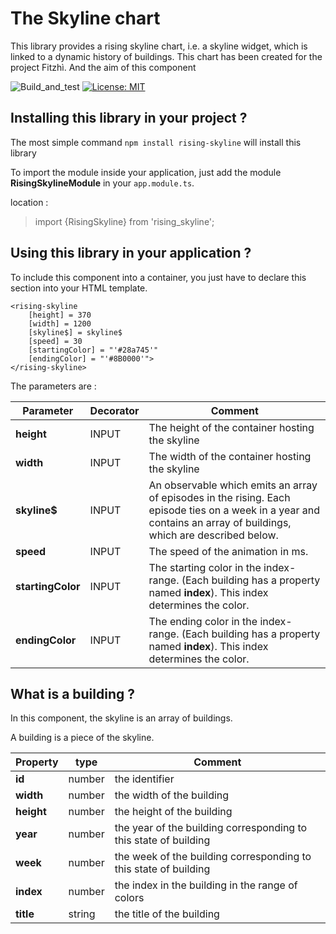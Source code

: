 # The Skyline chart

This library provides a rising skyline chart, i.e. a skyline widget, which is linked to a dynamic history of buildings.
This chart has been created for the project Fitzhì. And the aim of this component 


![Build_and_test](https://github.com/frvidal/workspace-skyline/workflows/Build_and_test/badge.svg)
[![License: MIT](https://img.shields.io/badge/License-MIT-yellow.svg)](https://opensource.org/licenses/MIT)

## Installing this library in your project ?

The most simple command `npm install rising-skyline` will install this library

To import the module inside your application, just add the module **RisingSkylineModule** in your `app.module.ts`.

location :
> import {RisingSkyline} from 'rising_skyline';



## Using this library in your application ?

To include this component into a container, you just have to declare this section into your HTML template.

```
<rising-skyline
    [height] = 370
    [width] = 1200
    [skyline$] = skyline$
    [speed] = 30
    [startingColor] = "'#28a745'"
    [endingColor] = "'#8B0000'">
</rising-skyline>
```

The parameters are :

Parameter | Decorator | Comment
------------ | ------------- | -------------
**height** | INPUT | The height of the container hosting the skyline
**width** | INPUT | The width of the container hosting the skyline
**skyline$** | INPUT | An observable which emits an array of episodes in the rising. Each episode ties on a week in a year and contains an array of buildings, which are described below.
**speed** | INPUT | The speed of the animation in ms. 
**startingColor** | INPUT | The starting color in the index-range. (Each building has a property named **index**). This index determines the color.    
**endingColor** | INPUT | The ending color in the index-range. (Each building has a property named **index**). This index determines the color.    


## What is a building ?

In this component, the skyline is an array of buildings.

A building is a piece of the skyline. 

Property | type | Comment
------------ | ------------- | -------------
**id** | number | the identifier
**width** | number | the width of the building
**height** | number | the height of the building
**year** | number | the year of the building corresponding to this state of building 
**week** | number | the week of the building corresponding to this state of building
**index** | number | the index in the building in the range of colors
**title** | string | the title of the building

